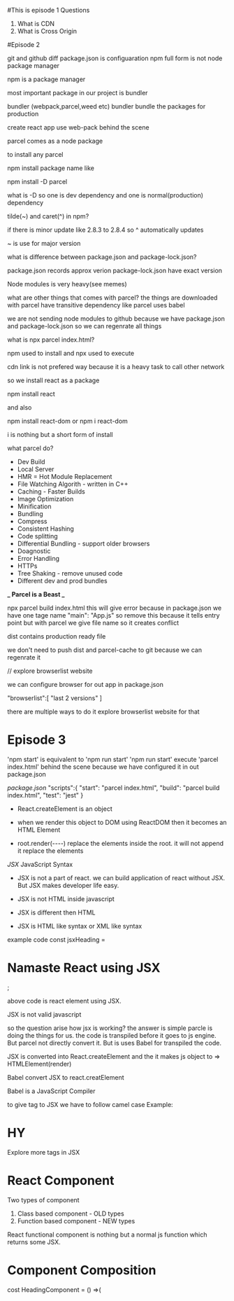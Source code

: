 #This is episode 1
Questions

1. What is CDN
2. What is Cross Origin

#Episode 2

git and github diff
package.json is configuaration
npm full form is not node package manager

npm is a package manager

most important package in our project is bundler

bundler (webpack,parcel,weed etc)
bundler bundle the packages for production

create react app use web-pack behind the scene

parcel comes as a node package

to install any parcel

npm install package name
like

npm install -D parcel

what is -D
so one is dev dependency and one is normal(production) dependency

tilde(~) and caret(^) in npm?

if there is minor update like 2.8.3 to 2.8.4 so ^ automatically updates

~ is use for major version

what is difference between package.json and package-lock.json?

package.json records approx verion
package-lock.json have exact version

Node modules is very heavy(see memes)

what are other things that comes with parcel?
the things are downloaded with parcel have transitive dependency
like parcel uses babel

we are not sending node modules to github because we have package.json and package-lock.json so we can regenrate all things

what is npx parcel index.html?

npm used to install and npx used to execute

cdn link is not prefered way because it is a heavy task
to call other network

so we install react as a package

npm install react

and also

npm install react-dom or npm i react-dom

i is nothing but a short form of install

what parcel do?

- Dev Build
- Local Server
- HMR = Hot Module Replacement
- File Watching Algorith - written in C++
- Caching - Faster Builds
- Image Optimization
- Minification
- Bundling
- Compress
- Consistent Hashing
- Code splitting
- Differential Bundling - support older browsers
- Doagnostic
- Error Handling
- HTTPs
- Tree Shaking - remove unused code
- Different dev and prod bundles

**_ Parcel is a Beast _**

npx parcel build index.html
this will give error because in package.json we have one tage name "main": "App.js" so remove this
because it tells entry point but with parcel we give file name so it creates conflict

dist contains production ready file

we don't need to push dist and parcel-cache to git because we can regenrate it

// explore browserlist website

we can configure browser for out app in package.json

"browserlist":[
"last 2 versions"
]

there are multiple ways to do it explore browserlist website for that

# Episode 3

'npm start' is equivalent to 'npm run start'
'npm run start' execute 'parcel index.html' behind the scene
because we have configured it in out package.json

_package.json_
"scripts":{
"start": "parcel index.html",
"build": "parcel build index.html",
"test": "jest"
}

- React.createElement is an object
- when we render this object to DOM using ReactDOM then it becomes an HTML Element

- root.render(----) replace the elements inside the root. it will not append it replace the elements

_JSX_
JavaScript Syntax

- JSX is not a part of react. we can build application of react without JSX. But JSX makes developer life easy.

- JSX is not HTML inside javascript
- JSX is different then HTML
- JSX is HTML like syntax or XML like syntax

example code
const jsxHeading = <h1 id="heading">Namaste React using JSX </h1>;

above code is react element using JSX.

JSX is not valid javascript

so the question arise how jsx is working?
the answer is simple parcle is doing the things for us.
the code is transpiled before it goes to js engine.
But parcel not directly convert it. But is uses Babel for transpiled the code.

JSX is converted into React.createElement and the it makes js object to => HTMLElement(render)

Babel convert JSX to react.creatElement

Babel is a JavaScript Compiler

to give tag to JSX we have to follow camel case
Example: <h1 className="head">HY</h1>

Explore more tags in JSX

# React Component

Two types of component

1. Class based component - OLD types
2. Function based component - NEW types

React functional component is nothing but a normal js function which returns some JSX.

# Component Composition

cost HeadingComponent = () =>(

<div id="container">
<Title />
<h1 className="heading">Namaste React Functional Component</h1>
<div>
);
component inside component is component compostion

JSX prevents malicious attack it prevents from cross site scripting attacks

# Episode 4

passing an argument to a function is same as passing a props

config driven ui

it is not recommended to use index as a key

# Episode 5

.js or .jsx in extension does not make difference

There are two types of export/import named export and default export

- it is recommended to use named export/import if we have multiple things to export

# example

export default Component;
import Component from "path";

- to import named export we use {}
  example
  export const Component
  import { Component } from "../utils/con";

can i use default export as a named import?

# React Hooks

- Normal js utility functions

Two imp hooks

- useState() => superpowerful state variable in react
- useEffect()

import {useState} from "React";
so it is a named import

whenever a state variable changes react re render the component

# React Behind the Scene

Reconciliation Algorithm (React Fiber) => in react 16

virtual dom is a representation of actual dom.
virtual dom is nothing but a js object
Actual dom is tag <div> <div>

diff algorithm => difference between old and new object
